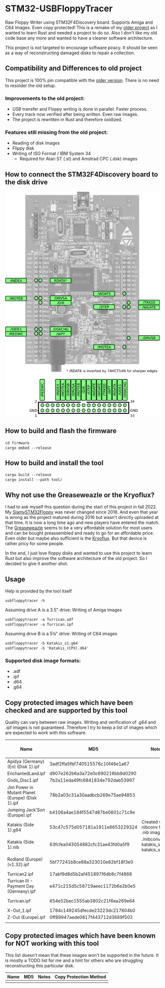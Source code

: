 # STM32-USBFloppyTracer

Raw Floppy Writer using STM32F4Discovery board. Supports Amiga and C64 Images. Even copy protected!
This is a remake of my [older project](https://github.com/Slamy/SlamySTM32Floppy) as I wanted to learn Rust and needed a project to do so.
Also I don't like my old code base any more and wanted to have a cleaner software architecture.

This project is not targeted to encourage software piracy. It should be seen as a way of reconstructing damaged disks to repair a collection.

## Compatibility and Differences to old project

This project is 100% pin compatible with the [older version](https://github.com/Slamy/SlamySTM32Floppy).
There is no need to resolder the old setup.

### Improvements to the old project:

* USB transfer and Floppy writing is done in parallel. Faster process.
* Every track now verified after being written. Even raw images.
* The project is rewritten in Rust and therefore oxidized.

### Features still missing from the old project:

* Reading of disk images
* Flippy disk
* Writing of ISO Format / IBM System 34
    * Required for Atari ST (.st) and Amstrad CPC (.dsk) images

## How to connect the STM32F4Discovery board to the disk drive

![Pinout diagram of STM32F4Discovery board with floppy signals](doc/pinout.png)

## How to build and flash the firmware

	cd firmware
	cargo embed --release

## How to build and install the tool

	cargo build --release
	cargo install --path tool/

## Why not use the Greaseweazle or the Kryoflux?

I had to ask myself this question during the start of this project in fall 2022. My [SlamySTM32Floppy](https://github.com/Slamy/SlamySTM32Floppy) was never changed since 2018. And even that year is wrong as the project matured during 2016 but wasn't directly uploaded at that time. It is now a long time ago and new players have entered the match. The [Greaseweazle](https://github.com/keirf/greaseweazle) seems to be a very affordable solution for most users and can be bought preassembled and ready to go for an affordable price.
Even older but maybe also sufficient is the [Kryoflux](https://kryoflux.com/). But that device is rather pricy for some people.

In the end, I just love floppy disks and wanted to use this project to learn Rust but also improve the software architecture of the old project. So I decided to give it another shot.

## Usage

Help is provided by the tool itself

    usbfloppytracer -h

Assuming drive A is a 3.5" drive: Writing of Amiga images

    usbfloppytracer -a Turrican.adf
    usbfloppytracer -a Turrican.ipf

Assuming drive B is a 5¼" drive: Writing of C64 images

    usbfloppytracer -b Katakis_s1.g64
    usbfloppytracer -b 'Katakis_(CPX).d64'


### Supported disk image formats:

* .adf
* .ipf
* .d64
* .g64

## Copy protected images which have been checked and are supported by this tool

Quality can vary between raw images. Writing and verification of .g64 and .ipf images is not guaranteed.
Therefore I try to keep a list of images which are expected to work with this software.

| Name                                             | MD5                               | Notes                                     | Copy Protection Method|
|--------------------------------------------------|-----------------------------------|-------------------------------------------|-----------------------|
| Apidya (Germany) (En) (Disk 1).ipf               | 3adf2ffa5fbf740515576c10f46e1a67  |                                           |                       |
| EnchantedLand.ipf                                | d907e262b6a3a72e0c690216bb9d0290  |                                           |                       |
| Gods_Disc1.ipf                                   | 7b2a11eda49fc6841834e792dab53997  |                                           |                       |
| Jim Power in Mutant Planet (Europe) (Disk 1).ipf | 78b2a03c31a30aadbcb269e75ae94853  |                                           |                       |
| Jumping Jack'Son (Europe).ipf                    | b4106a4ae184f5547d87be0601c71c9e  |                                           |                       |
| Katakis (Side 1).g64                             | 53c47c575d057181a1911e6653229324  | Created with nibconv from .nib image      | Rainbow Arts (RADWAR) |
| Katakis (Side 1).nib                             | 63fcfea043054882cfc31ae43fd0a5f9  | ./nibconv -r katakis_s1.nib katakis_s1.g64| Rainbow Arts (RADWAR) |
| Rodland (Europe) (v1.32).ipf                     | 5bf77241b8ce88a323010e82bf18f3e0  |                                           | Rob Northen copylock? |
| Turrican2.ipf                                    | 17abf9d8d5b2af451897f6db8c7f4868  |                                           |                       |
| Turrican III - Payment Day (Germany).ipf         | e471c215d5c58719aeec1172b6e2b0e5  |                                           |                       |
| Turrican.ipf                                     | 654e52bec1555ab3802c21f6ea269e64  |                                           | Long Tracks           |
| X-Out_1.ipf                                      | 1784c149245dfecde23223dc217604b0  |                                           |                       |
| Z-Out (Europe).ipf                               | 0ff89947aede0817f443712d3689f503  |                                           |                       |
|                                                  |                                   |                                           |                       |

## Copy protected images which have been known for NOT working with this tool

This list doesn't mean that these images won't be supported in the future.
It is mostly a TODO list for me and a hint for others who are struggling reconstructing this particular disk.


| Name                                             | MD5                              | Notes                                   | Copy Protection Method|
|--------------------------------------------------|----------------------------------|-----------------------------------------|-----------------------|
|                                                  |                                  |                                         |                       |

